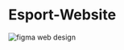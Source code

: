 # Esport-Website


![figma web design](https://github.com/Khaled072/Esport-Website/assets/116204905/d3f7ac87-bd17-442d-bc2e-4ad45e3092ee)
